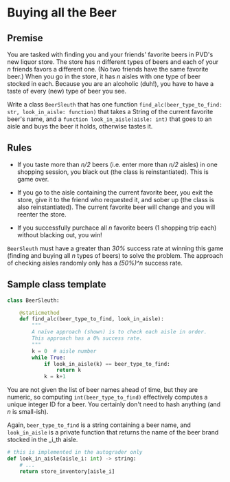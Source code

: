 # Buying all the Beer

  ## Premise

  You are tasked with finding you and your friends' favorite beers in PVD's new liquor store.  The store has _n_ different types of beers and each of your _n_ friends favors a different one.  (No two friends have the same favorite beer.)  When you go in the store, it has _n_ aisles with one type of beer stocked in each.  Because you are an alcoholic (duh!), you have to have a taste of every (new) type of beer you see.

  Write a class `BeerSleuth` that has one function `find_alc(beer_type_to_find: str, look_in_aisle: function)` that takes a String of the current favorite beer's name, and a `function look_in_aisle(aisle: int)` that goes to an aisle and buys the beer it holds, otherwise tastes it.


  ## Rules

  - If you taste more than _n/2_ beers (i.e. enter more than _n/2_ aisles) in one shopping session, you black out (the class is reinstantiated).  This is game over.

  - If you go to the aisle containing the current favorite beer, you exit the store, give it to the friend who requested it, and sober up (the class is also reinstantiated).  The current favorite beer will change and you will reenter the store.

  - If you successfully purchace all _n_ favorite beers (1 shopping trip each) without blacking out, you win!


  `BeerSleuth` must have a greater than _30%_ success rate at winning this game (finding and buying all _n_ types of beers) to solve the problem.  The approach of checking aisles randomly only has a _(50%)^n_ success rate.


  ## Sample class template

```python
class BeerSleuth:

	@staticmethod
	def find_alc(beer_type_to_find, look_in_aisle):
		"""
		A naïve approach (shown) is to check each aisle in order.
		This approach has a 0% success rate.
		"""
		k = 0  # aisle number
		while True:
			if look_in_aisle(k) == beer_type_to_find:
				return k
			k = k+1
```

You are not given the list of beer names ahead of time, but they are numeric, so computing `int(beer_type_to_find)` effectively computes a unique integer ID for a beer.  You certainly don't need to hash anything (and _n_ is small-ish).

Again, `beer_type_to_find` is a string containing a beer name, and `look_in_aisle` is a private function that returns the name of the beer brand stocked in the _i_th aisle.

```python
# this is implemented in the autograder only
def look_in_aisle(aisle_i: int) -> string:
	# ...
	return store_inventory[aisle_i]
```






